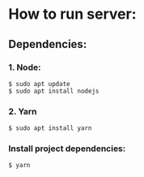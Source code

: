 # How to run server:

## Dependencies:

### 1. Node:
```
$ sudo apt update
$ sudo apt install nodejs
```

### 2. Yarn
```
$ sudo apt install yarn
```

### Install project dependencies:
```
$ yarn
```